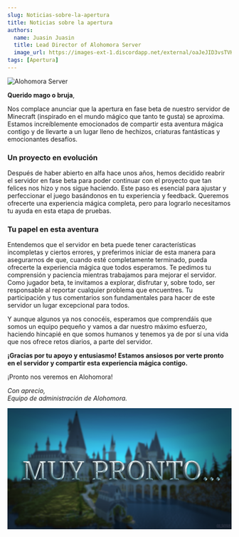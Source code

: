 ```yaml
---
slug: Noticias-sobre-la-apertura
title: Noticias sobre la apertura
authors:
  name: Juasin Juasin
  title: Lead Director of Alohomora Server
  image_url: https://images-ext-1.discordapp.net/external/oaJeJID3vsTVK2B52QrjTkhpniFUO5RpEUqM8lSJgmE/https/cravatar.eu/helmhead/Juasin/600.png?format=webp
tags: [Apertura]
---
```


![Alohomora Server](@site/static/img/fondoAlohomora_noBG.png)

**Querido mago o bruja**,

Nos complace anunciar que la apertura en fase beta de nuestro servidor de Minecraft (inspirado en el mundo mágico que tanto te gusta) se aproxima. Estamos increíblemente emocionados de compartir esta aventura mágica contigo y de llevarte a un lugar lleno de hechizos, criaturas fantásticas y emocionantes desafíos.

<!-- truncate -->

### Un proyecto en evolución

Después de haber abierto en alfa hace unos años, hemos decidido reabrir el servidor en fase beta para poder continuar con el proyecto que tan felices nos hizo y nos sigue haciendo. Este paso es esencial para ajustar y perfeccionar el juego basándonos en tu experiencia y feedback. Queremos ofrecerte una experiencia mágica completa, pero para lograrlo necesitamos tu ayuda en esta etapa de pruebas.

### Tu papel en esta aventura

Entendemos que el servidor en beta puede tener características incompletas y ciertos errores, y preferimos iniciar de esta manera para asegurarnos de que, cuando esté completamente terminado, pueda ofrecerte la experiencia mágica que todos esperamos. Te pedimos tu comprensión y paciencia mientras trabajamos para mejorar el servidor. Como jugador beta, te invitamos a explorar, disfrutar y, sobre todo, ser responsable al reportar cualquier problema que encuentres. Tu participación y tus comentarios son fundamentales para hacer de este servidor un lugar excepcional para todos. 

Y aunque algunos ya nos conocéis, esperamos que comprendáis que somos un equipo pequeño y vamos a dar nuestro máximo esfuerzo, haciendo hincapié en que somos humanos y tenemos ya de por sí una vida que nos ofrece retos diarios, a parte del servidor.

**¡Gracias por tu apoyo y entusiasmo! Estamos ansiosos por verte pronto en el servidor y compartir esta experiencia mágica contigo.**

¡Pronto nos veremos en Alohomora!

*Con aprecio,*\
*Equipo de administración de Alohomora.*

![Muy pronto...](./noticia.png)
